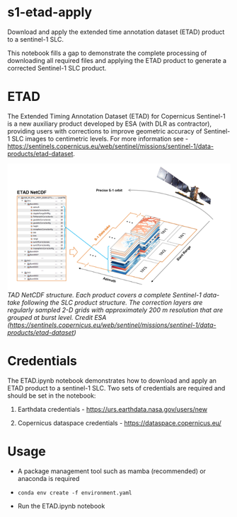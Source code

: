 # s1-etad-apply

Download and apply the extended time annotation dataset (ETAD) product to a sentinel-1 SLC. 

This notebook fills a gap to demonstrate the complete processing of downloading all required files and applying the ETAD product to generate a corrected Sentinel-1 SLC product.

  

# ETAD

  

The Extended Timing Annotation Dataset (ETAD) for Copernicus Sentinel-1 is a new auxiliary product developed by ESA (with DLR as contractor), providing users with corrections to improve geometric accuracy of Sentinel-1 SLC images to centimetric levels. For more information see - https://sentinels.copernicus.eu/web/sentinel/missions/sentinel-1/data-products/etad-dataset.

  
![ETAD NETCDF Structure](./docs/etad.jpeg)
*TAD NetCDF structure. Each product covers a complete Sentinel-1 data-take following the SLC product structure. The correction layers are regularly sampled 2-D grids with approximately 200 m resolution that are grouped at burst level. Credit ESA (https://sentinels.copernicus.eu/web/sentinel/missions/sentinel-1/data-products/etad-dataset)*
  

# Credentials

  

The ETAD.ipynb notebook demonstrates how to download and apply an ETAD product to a sentinel-1 SLC. Two sets of credentials are required and should be set in the notebook:


1) Earthdata credentials - https://urs.earthdata.nasa.gov/users/new

2) Copernicus dataspace credentials - https://dataspace.copernicus.eu/

  

# Usage

  

- A package management tool such as mamba (recommended) or anaconda is required

- ``conda env create -f environment.yaml``

- Run the ETAD.ipynb notebook